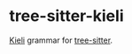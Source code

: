 # tree-sitter-kieli

[Kieli](https://github.com/aattoa/kieli) grammar for [tree-sitter](https://tree-sitter.github.io/tree-sitter/index.html).
